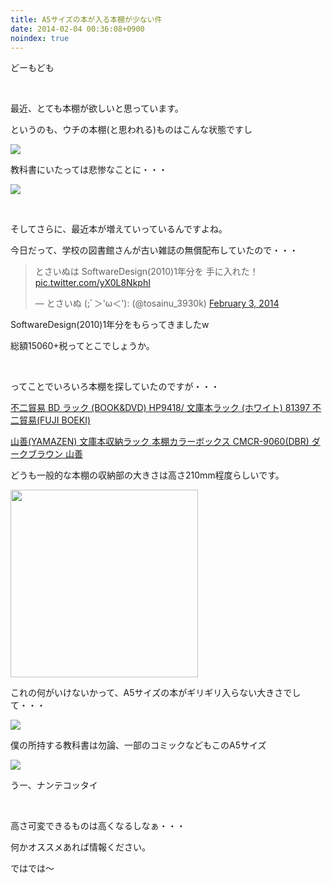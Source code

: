 ```yaml
---
title: A5サイズの本が入る本棚が少ない件
date: 2014-02-04 00:36:08+0900
noindex: true
---
```

どーもども

&nbsp;

最近、とても本棚が欲しいと思っています。

というのも、ウチの本棚(と思われる)ものはこんな状態ですし

<img src="https://lh6.googleusercontent.com/-YkTK5jm0mJk/Uu-zXmFQtwI/AAAAAAAAC9E/A5X7bEoAHoE/s640/IMG_1515.JPG" />

教科書にいたっては悲惨なことに・・・

<img src="https://lh5.googleusercontent.com/-k39XKrJeP1s/Uu-07LhtNgI/AAAAAAAAC9Y/T-6-kh0dxy4/s640/IMG_1517.JPG" />

&nbsp;

そしてさらに、最近本が増えていっているんですよね。

今日だって、学校の図書館さんが古い雑誌の無償配布していたので・・・

<blockquote class="twitter-tweet tw-align-center" lang="en"><p>とさいぬは SoftwareDesign(2010)1年分を 手に入れた！ <a href="http://t.co/yX0L8NkphI">pic.twitter.com/yX0L8NkphI</a></p>&mdash; とさいぬ (;ﾞ＞&#39;ω＜&#39;): (@tosainu_3930k) <a href="https://twitter.com/tosainu_3930k/statuses/430150589335359488">February 3, 2014</a></blockquote>
<script async src="//platform.twitter.com/widgets.js" charset="utf-8"></script>

SoftwareDesign(2010)1年分をもらってきましたw

総額15060+税ってとこでしょうか。

&nbsp;

ってことでいろいろ本棚を探していたのですが・・・

<a href="http://www.amazon.co.jp/dp/B0034G4HKQ/ref=cm_sw_r_tw_dp_Hw77sb13XCPXT">不二貿易 BD ラック (BOOK&DVD) HP9418/ 文庫本ラック (ホワイト) 81397 不二貿易(FUJI BOEKI)</a>

<a href="http://www.amazon.co.jp/dp/B002WJHLQS/ref=cm_sw_r_tw_dp_xv77sb002P54W">山善(YAMAZEN) 文庫本収納ラック 本棚カラーボックス CMCR-9060(DBR) ダークブラウン 山善</a>

どうも一般的な本棚の収納部の大きさは高さ210mm程度らしいです。

<img src="https://lh4.googleusercontent.com/-Wm6A7g4QvXY/Uu-2JtvKb9I/AAAAAAAAC9s/duX56xian6Y/s800/B0034G4HKQ_03.jpg" height="300" width="300" />

これの何がいけないかって、A5サイズの本がギリギリ入らない大きさでして・・・

<img src="https://lh5.googleusercontent.com/-HUC-J0KyL2M/Uu-1YktP_sI/AAAAAAAAC9g/OCD_7hXox74/s640/IMG_1509.JPG" />

僕の所持する教科書は勿論、一部のコミックなどもこのA5サイズ

<img src="https://lh3.googleusercontent.com/-CF67a4S3olU/Uu-zhpbdYPI/AAAAAAAAC9M/HYYsCeg-Qrs/s640/IMG_1511.JPG" />

うー、ナンテコッタイ

&nbsp;

高さ可変できるものは高くなるしなぁ・・・

何かオススメあれば情報ください。

ではでは〜
